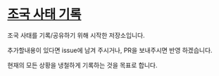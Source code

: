 # [조국 사태 기록](https://krtoday.github.io)

조국 사태를 기록/공유하기 위해 시작한 저장소입니다.

추가할내용이 있다면 issue에 남겨 주시거나, PR을 보내주시면 반영 하겠습니다.

현재의 모든 상황을 냉철하게 기록하는 것을 목표로 합니다.

